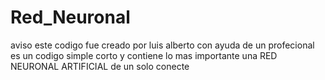 # Red_Neuronal

aviso este codigo fue creado por luis alberto con ayuda de un profecional es un codigo simple corto y contiene lo mas importante una RED NEURONAL ARTIFICIAL de un solo conecte

